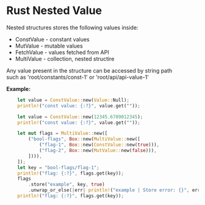 # Rust Nested Value

Nested structures stores the following values ​​inside:

- ConstValue - constant values
- MutValue - mutable values
- FetchValue - values fetched from API
- MultiValue - collection, nested structire

Any value present in the structure can be accessed by string path  
such as 'root/constants/const-1' or 'root/api/api-value-1'

**Example:**

```rust
    let value = ConstValue::new(Value::Null);
    println!("const value: {:?}", value.get(""));

    let value = ConstValue::new(12345.6789012345);
    println!("const value: {:?}", value.get(""));

    let mut flags = MultiValue::new([
        ("bool-flags", Box::new(MultiValue::new([
            ("flag-1", Box::new(ConstValue::new(true))),
            ("flag-2", Box::new(MutValue::new(false))),
        ]))),
    ]);
    let key = "bool-flags/flag-1";
    println!("flag: {:?}", flags.get(key));
    flags
        .store("example", key, true)
        .unwrap_or_else(|err| println!("example | Store error: {}", err));
    println!("flag: {:?}", flags.get(key));
```
